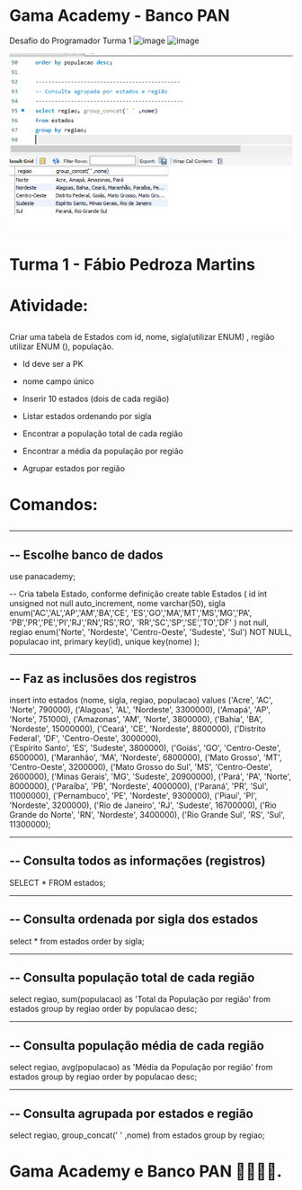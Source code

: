 # Gama Academy - Banco PAN
Desafio do Programador Turma 1
![image](https://user-images.githubusercontent.com/92064386/138007156-3ae6e393-a770-4bf7-85cb-9f9d390fb118.png)
![image](https://user-images.githubusercontent.com/92064386/138007193-47cac947-928e-4909-a299-0ae99b35eed9.png)


![Screenshot](MSSQL_Treinamento20211106.PNG)

# Turma 1 - Fábio Pedroza Martins 
##

# Atividade:

##
Criar uma tabela de Estados com 
id, nome, sigla(utilizar ENUM) , região utilizar ENUM (), população.

- Id deve ser a PK
- nome campo único

- Inserir 10 estados (dois de cada região)
- Listar estados ordenando por sigla
- Encontrar a população total de cada região
- Encontrar a média da população por região 
- Agrupar estados por região

# Comandos:

##
---------------------------
-- Escolhe banco de dados
---------------------------
use panacademy;

-- Cria tabela Estado, conforme definição
create table Estados
(
	id int unsigned not null auto_increment,
    nome varchar(50),
    sigla enum('AC','AL','AP','AM','BA','CE',
    'ES','GO','MA','MT','MS','MG','PA',
	'PB','PR','PE','PI','RJ','RN','RS','RO',
	'RR','SC','SP','SE','TO','DF'      ) not null,
	regiao enum('Norte', 'Nordeste', 'Centro-Oeste', 'Sudeste', 'Sul') NOT NULL,
    populacao int,
    primary key(id),
    unique key(nome) 
);

-----------------------------------
-- Faz as inclusões dos registros
-----------------------------------
insert into
	estados (nome, sigla, regiao, populacao)
values 
	('Acre', 'AC', 'Norte', 790000),
    ('Alagoas', 'AL', 'Nordeste', 3300000),
	('Amapá', 'AP', 'Norte', 751000),
	('Amazonas', 'AM', 'Norte', 3800000),
	('Bahia', 'BA', 'Nordeste', 15000000),
	('Ceará', 'CE', 'Nordeste', 8800000),
	('Distrito Federal', 'DF', 'Centro-Oeste', 3000000),	
    ('Espírito Santo', 'ES', 'Sudeste', 3800000),
	('Goiás', 'GO', 'Centro-Oeste', 6500000),
    ('Maranhão', 'MA', 'Nordeste', 6800000),
    ('Mato Grosso', 'MT', 'Centro-Oeste', 3200000),
    ('Mato Grosso do Sul', 'MS', 'Centro-Oeste', 2600000),
    ('Minas Gerais', 'MG', 'Sudeste', 20900000),
    ('Pará', 'PA', 'Norte', 8000000),
    ('Paraíba', 'PB', 'Nordeste', 4000000),
    ('Paraná', 'PR', 'Sul', 11000000),
    ('Pernambuco', 'PE', 'Nordeste', 9300000),
    ('Piauí', 'PI', 'Nordeste', 3200000),
    ('Rio de Janeiro', 'RJ', 'Sudeste', 16700000),
    ('Rio Grande do Norte', 'RN', 'Nordeste', 3400000),
    ('Rio Grande Sul', 'RS', 'Sul', 11300000);

---------------------------------------------
-- Consulta todos as informações (registros)
----------------------------------------------
SELECT * FROM estados;

---------------------------------------------
-- Consulta ordenada por sigla dos estados
----------------------------------------------
select * 
from estados
order by sigla;

---------------------------------------------
-- Consulta população total de cada região
----------------------------------------------
select regiao, sum(populacao) as 'Total da População por região'
from estados
group by regiao
order by populacao desc;

---------------------------------------------
-- Consulta população média de cada região
----------------------------------------------
select regiao, avg(populacao) as 'Média da População por região'
from estados
group by regiao
order by populacao desc;

---------------------------------------------
-- Consulta agrupada por estados e região
----------------------------------------------
select regiao, group_concat(' ' ,nome) 
from estados 
group by regiao; 
 

# Gama Academy e Banco PAN 🚀🚀🚀🚀.
